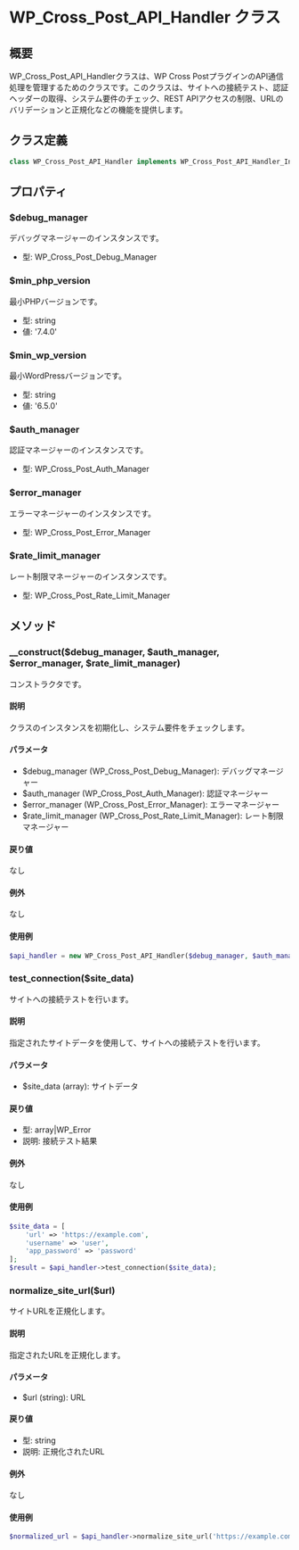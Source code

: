 # WP_Cross_Post_API_Handler クラス

## 概要

WP_Cross_Post_API_Handlerクラスは、WP Cross PostプラグインのAPI通信処理を管理するためのクラスです。このクラスは、サイトへの接続テスト、認証ヘッダーの取得、システム要件のチェック、REST APIアクセスの制限、URLのバリデーションと正規化などの機能を提供します。

## クラス定義

```php
class WP_Cross_Post_API_Handler implements WP_Cross_Post_API_Handler_Interface
```

## プロパティ

### $debug_manager
デバッグマネージャーのインスタンスです。
- 型: WP_Cross_Post_Debug_Manager

### $min_php_version
最小PHPバージョンです。
- 型: string
- 値: '7.4.0'

### $min_wp_version
最小WordPressバージョンです。
- 型: string
- 値: '6.5.0'

### $auth_manager
認証マネージャーのインスタンスです。
- 型: WP_Cross_Post_Auth_Manager

### $error_manager
エラーマネージャーのインスタンスです。
- 型: WP_Cross_Post_Error_Manager

### $rate_limit_manager
レート制限マネージャーのインスタンスです。
- 型: WP_Cross_Post_Rate_Limit_Manager

## メソッド

### __construct($debug_manager, $auth_manager, $error_manager, $rate_limit_manager)
コンストラクタです。

#### 説明
クラスのインスタンスを初期化し、システム要件をチェックします。

#### パラメータ
- $debug_manager (WP_Cross_Post_Debug_Manager): デバッグマネージャー
- $auth_manager (WP_Cross_Post_Auth_Manager): 認証マネージャー
- $error_manager (WP_Cross_Post_Error_Manager): エラーマネージャー
- $rate_limit_manager (WP_Cross_Post_Rate_Limit_Manager): レート制限マネージャー

#### 戻り値
なし

#### 例外
なし

#### 使用例
```php
$api_handler = new WP_Cross_Post_API_Handler($debug_manager, $auth_manager, $error_manager, $rate_limit_manager);
```

### test_connection($site_data)
サイトへの接続テストを行います。

#### 説明
指定されたサイトデータを使用して、サイトへの接続テストを行います。

#### パラメータ
- $site_data (array): サイトデータ

#### 戻り値
- 型: array|WP_Error
- 説明: 接続テスト結果

#### 例外
なし

#### 使用例
```php
$site_data = [
    'url' => 'https://example.com',
    'username' => 'user',
    'app_password' => 'password'
];
$result = $api_handler->test_connection($site_data);
```

### normalize_site_url($url)
サイトURLを正規化します。

#### 説明
指定されたURLを正規化します。

#### パラメータ
- $url (string): URL

#### 戻り値
- 型: string
- 説明: 正規化されたURL

#### 例外
なし

#### 使用例
```php
$normalized_url = $api_handler->normalize_site_url('https://example.com/');
```